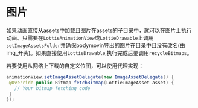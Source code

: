 # 图片

如果动画直接从assets中加载且图片在assets的子目录中，就可以在图片上执行动画。只需要在`LottieAnimationView`或`LottieDrawable`上调用`setImageAssetsFolder`并确保bodymovin导出的图片在目录中且没有改名\(由img_开头)。如果直接使用`LottieDrawable`,执行完成后要调用`recycleBitmaps`。

若要使用从网络上下载的自定义位图，可以使用代理实现：
 ```java
animationView.setImageAssetDelegate(new ImageAssetDelegate() {
  @Override public Bitmap fetchBitmap(LottieImageAsset asset) {
    // Your bitmap fetching code
  }
});
```